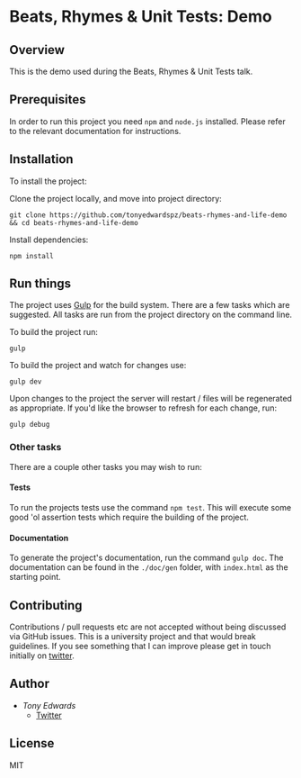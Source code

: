# Beats, Rhymes & Unit Tests: Demo

## Overview
This is the demo used during the Beats, Rhymes & Unit Tests talk.

## Prerequisites

In order to run this project you need `npm` and `node.js` installed. Please
refer to the relevant documentation for instructions.

## Installation
To install the project:

Clone the project locally, and move into project directory:

```
git clone https://github.com/tonyedwardspz/beats-rhymes-and-life-demo && cd beats-rhymes-and-life-demo
```

Install dependencies:

```
npm install
```

## Run things

The project uses [Gulp](http://gulpjs.com/) for the build system. There
are a few tasks which are suggested. All tasks are run from the project directory
on the command line.

To build the project run:

```
gulp
```

To build the project and watch for changes use:
```
gulp dev
```
Upon changes to the project the server will restart / files will be
regenerated as appropriate. If you'd like the browser to refresh for each change,
run:
```
gulp debug
```

### Other tasks
There are a couple other tasks you may wish to run:

#### Tests

To run the projects tests use the command `npm test`. This will execute some good 'ol assertion tests which require the
building of the project.

#### Documentation

To generate the project's documentation, run the command `gulp doc`. The documentation
can be found in the `./doc/gen` folder, with `index.html` as the starting point.

## Contributing

Contributions / pull requests etc are not accepted without being discussed via GitHub issues. This is a university project and
that would break guidelines. If you see something that I can improve please get in touch
initially on [twitter](https://twitter.com/tonyedwardspz).

## Author
- *Tony Edwards*
    - [Twitter](https://twitter.com/tonyedwardspz)

## License
MIT

